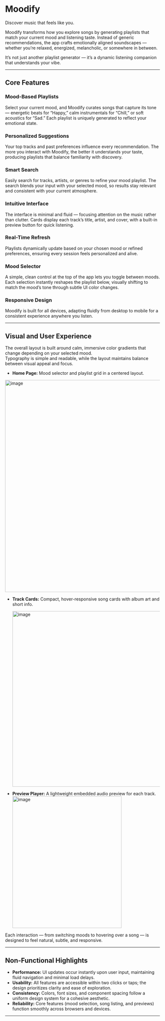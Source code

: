 # Moodify

Discover music that feels like you.

Moodify transforms how you explore songs by generating playlists that match your current mood and listening taste. Instead of generic recommendations, the app crafts emotionally aligned soundscapes — whether you’re relaxed, energized, melancholic, or somewhere in between.

It’s not just another playlist generator — it’s a dynamic listening companion that understands your vibe.

---

## Core Features

### Mood-Based Playlists
Select your current mood, and Moodify curates songs that capture its tone — energetic beats for “Happy,” calm instrumentals for “Chill,” or soft acoustics for “Sad.” Each playlist is uniquely generated to reflect your emotional state.

### Personalized Suggestions
Your top tracks and past preferences influence every recommendation. The more you interact with Moodify, the better it understands your taste, producing playlists that balance familiarity with discovery.

### Smart Search
Easily search for tracks, artists, or genres to refine your mood playlist. The search blends your input with your selected mood, so results stay relevant and consistent with your current atmosphere.

### Intuitive Interface
The interface is minimal and fluid — focusing attention on the music rather than clutter. Cards display each track’s title, artist, and cover, with a built-in preview button for quick listening.

### Real-Time Refresh
Playlists dynamically update based on your chosen mood or refined preferences, ensuring every session feels personalized and alive.

### Mood Selector
A simple, clean control at the top of the app lets you toggle between moods. Each selection instantly reshapes the playlist below, visually shifting to match the mood’s tone through subtle UI color changes.

### Responsive Design
Moodify is built for all devices, adapting fluidly from desktop to mobile for a consistent experience anywhere you listen.

---

## Visual and User Experience

The overall layout is built around calm, immersive color gradients that change depending on your selected mood.  
Typography is simple and readable, while the layout maintains balance between visual appeal and focus.

- **Home Page:** Mood selector and playlist grid in a centered layout.
  
<img width="753" height="690" alt="image" src="https://github.com/user-attachments/assets/653412f2-3a33-4c0f-ac6e-8ff5951b9be0" />

- **Track Cards:** Compact, hover-responsive song cards with album art and short info.
  
  <img width="831" height="571" alt="image" src="https://github.com/user-attachments/assets/e6abda2c-100a-4b32-8eea-7aaf45d4bd97" />

- **Preview Player:** A lightweight embedded audio preview for each track.
  <img width="355" height="429" alt="image" src="https://github.com/user-attachments/assets/cceb696c-a0ff-4b1a-99ae-3d877b5e1def" />


Each interaction — from switching moods to hovering over a song — is designed to feel natural, subtle, and responsive.

---

## Non-Functional Highlights

- **Performance:** UI updates occur instantly upon user input, maintaining fluid navigation and minimal load delays.  
- **Usability:** All features are accessible within two clicks or taps; the design prioritizes clarity and ease of exploration.  
- **Consistency:** Colors, font sizes, and component spacing follow a uniform design system for a cohesive aesthetic.  
- **Reliability:** Core features (mood selection, song listing, and previews) function smoothly across browsers and devices.  

---
